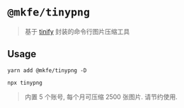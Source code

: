 # `@mkfe/tinypng`

> 基于 [tinify](https://www.npmjs.com/package/tinify) 封装的命令行图片压缩工具

## Usage

```
yarn add @mkfe/tinypng -D

npx tinypng
```

> 内置 5 个账号, 每个月可压缩 2500 张图片. 请节约使用.
